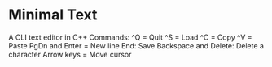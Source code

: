 # Minimal Text
A CLI text editor in C++
Commands:
^Q = Quit
^S = Load
^C = Copy
^V = Paste 
PgDn and Enter = New line
End: Save
Backspace and Delete: Delete a character
Arrow keys = Move cursor
